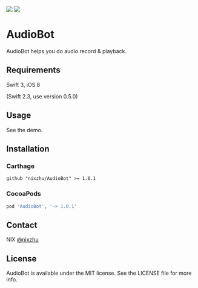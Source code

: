 <p>
<a href="http://cocoadocs.org/docsets/AudioBot"><img src="https://img.shields.io/cocoapods/v/AudioBot.svg?style=flat"></a>
<a href="https://github.com/Carthage/Carthage/"><img src="https://img.shields.io/badge/Carthage-compatible-4BC51D.svg?style=flat"></a>
</p>

# AudioBot

AudioBot helps you do audio record & playback.

## Requirements

Swift 3, iOS 8

(Swift 2.3, use version 0.5.0)

## Usage

See the demo.

## Installation

### Carthage

```ogdl
github "nixzhu/AudioBot" >= 1.0.1
```

### CocoaPods

```ruby
pod 'AudioBot', '~> 1.0.1'
```

## Contact

NIX [@nixzhu](https://twitter.com/nixzhu)

## License

AudioBot is available under the MIT license. See the LICENSE file for more info.
